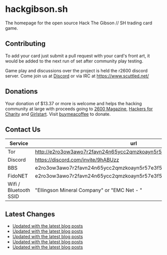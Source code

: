 # hackgibson.sh
The homepage for the open source Hack The Gibson // SH trading card game.


## Contributing

To add your card just submit a pull request with your card's front art, it would be added to the next run of set after community play testing.

Game play and discussions over the project is held the r2600 discord server. Come join us at [Discord](https://discord.com/invite/9hABUzz) or via IRC at https://www.scuttled.net/


## Donations

Your donation of $13.37 or more is welcome and helps the hacking community at large with proceeds going to [2600 Magazine](https://2600.com/), [Hackers for Charity](https://hackersforcharity.org) and [Girlstart](https://girlstart.org).  Visit [buymeacoffee](https://www.buymeacoffee.com/hackgibson.sh) to donate.


## Contact Us

Service | url
-|-
Tor | http://e2ro3ow3awo7r2favn24n65ycc2qmzkoayn5r57e3f56nvjwdcgg32ad.onion
Discord | https://discord.com/invite/9hABUzz
BBS | e2ro3ow3awo7r2favn24n65ycc2qmzkoayn5r57e3f56nvjwdcgg32ad.onion:23
FidoNET | e2ro3ow3awo7r2favn24n65ycc2qmzkoayn5r57e3f56nvjwdcgg32ad.onion:24554
Wifi / Bluetooth SSID | "Ellingson Mineral Company" or "EMC Net - <fidonet address>"

## Latest Changes
<!-- BLOG-POST-LIST:START -->
- [Updated with the latest blog posts](https://github.com/DFW2600/hackgibson.sh/commit/fa744177c6ae92e644e2c3e6bb47f518073879c2)
- [Updated with the latest blog posts](https://github.com/DFW2600/hackgibson.sh/commit/65d6dba3608b711ccd718b60d839e7ac8e6fca3f)
- [Updated with the latest blog posts](https://github.com/DFW2600/hackgibson.sh/commit/5919547931c1a65bfbd18769780965de6848a522)
- [Updated with the latest blog posts](https://github.com/DFW2600/hackgibson.sh/commit/cfd1b4c05522f8f9c6c4504202df37413ec99f4c)
- [Updated with the latest blog posts](https://github.com/DFW2600/hackgibson.sh/commit/cb765c044010ec9825c2e05395fa9dca48762c25)
<!-- BLOG-POST-LIST:END -->
